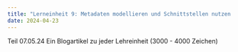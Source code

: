 ```yaml
---
title: "Lerneinheit 9: Metadaten modellieren und Schnittstellen nutzen B (Schnittstellen) (Teil 3/3)"
date: 2024-04-23
---
```


Teil 07.05.24
Ein Blogartikel zu jeder Lehreinheit (3000 - 4000 Zeichen)
